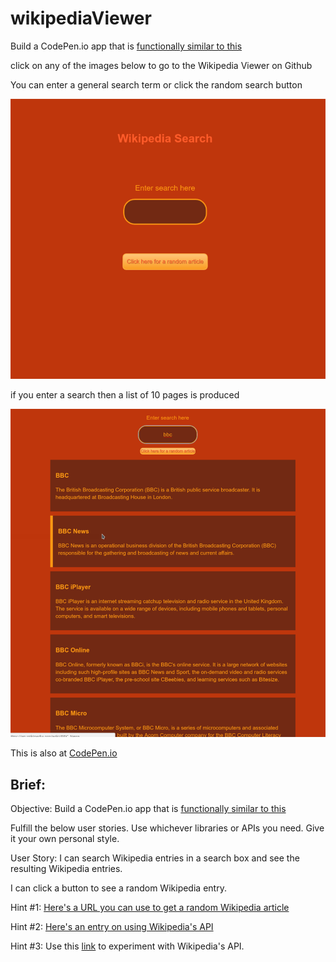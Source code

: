 # wikipediaViewer
Build a CodePen.io app that is [functionally similar to this](https://codepen.io/FreeCodeCamp/full/wGqEga/)

click on any of the images below to go to the Wikipedia Viewer on Github

You can enter a general search term or click the random search button

<a href="https://appijumbo.github.io/wikipediaViewer/"><img src="./githubInfo/wikiview_1.png" width="800"></a>

if you enter a search then a list of 10 pages is produced

<a href="https://appijumbo.github.io/wikipediaViewer/"><img src="./githubInfo/wikiview_2.png" width="800"></a>


This is also at [CodePen.io](http://codepen.io/tom_o/pen/LGoYyW)

## Brief:

Objective: Build a CodePen.io app that is [functionally similar to this](https://codepen.io/FreeCodeCamp/full/wGqEga/)

Fulfill the below user stories. Use whichever libraries or APIs you need. Give it your own personal style.

User Story: 
I can search Wikipedia entries in a search box and see the resulting Wikipedia entries.

I can click a button to see a random Wikipedia entry.

Hint #1: [Here's a URL you can use to get a random Wikipedia article]( https://en.wikipedia.org/wiki/Special:Random)

Hint #2: [Here's an entry on using Wikipedia's API](https://www.mediawiki.org/wiki/API:Main_page)

Hint #3: Use this [link](https://en.wikipedia.org/wiki/Special:ApiSandbox#action=query&titles=Main%20Page&prop=revisions&rvprop=content&format=jsonfm) to experiment with Wikipedia's API.

